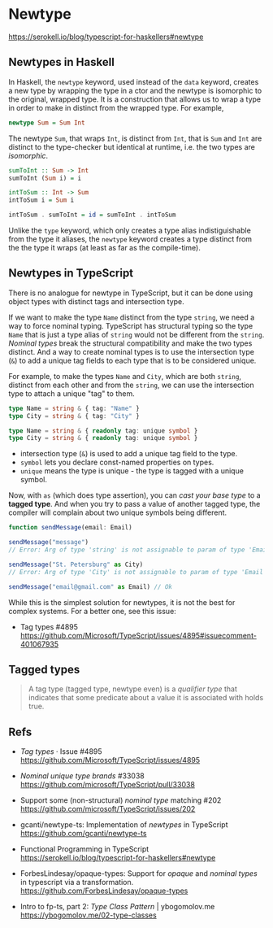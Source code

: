 # Newtype

https://serokell.io/blog/typescript-for-haskellers#newtype

## Newtypes in Haskell

In Haskell, the `newtype` keyword, used instead of the `data` keyword, creates a new type by wrapping the type in a ctor and the newtype is isomorphic to the original, wrapped type. It is a construction that allows us to wrap a type in order to make in distinct from the wrapped type. For example,

```hs
newtype Sum = Sum Int
```

The newtype `Sum`, that wraps `Int`, is distinct from `Int`, that is `Sum` and `Int` are distinct to the type-checker but identical at runtime, i.e. the two types are *isomorphic*.

```hs
sumToInt :: Sum -> Int
sumToInt (Sum i) = i

intToSum :: Int -> Sum
intToSum i = Sum i

intToSum . sumToInt = id = sumToInt . intToSum
```

Unlike the `type` keyword, which only creates a type alias indistiguishable from the type it aliases, the `newtype` keyword creates a type distinct from the the type it wraps (at least as far as the compile-time).

## Newtypes in TypeScript

There is no analogue for newtype in TypeScript, but it can be done using object types with distinct tags and intersection type.

If we want to make the type `Name` distinct from the type `string`, we need a way to force nominal typing. TypeScript has structural typing so the type `Name` that is just a type alias of `string` would not be different from the `string`. *Nominal types* break the structural compatibility and make the two types distinct. And a way to create nominal types is to use the intersection type (`&`) to add a unique tag fields to each type that is to be considered unique.

For example, to make the types `Name` and `City`, which are both `string`, distinct from each other and from the `string`, we can use the intersection type to attach a unique "tag" to them.

```ts
type Name = string & { tag: "Name" }
type City = string & { tag: "City" }
```


```ts
type Name = string & { readonly tag: unique symbol }
type City = string & { readonly tag: unique symbol }
```

- intersection type (`&`) is used to add a unique tag field to the type.
- `symbol` lets you declare const-named properties on types.
- `unique` means the type is unique - the type is tagged with a unique symbol.


Now, with `as` (which does type assertion), you can *cast your base type* to a **tagged type**. And when you try to pass a value of another tagged type, the compiler will complain about two unique symbols being different.

```ts
function sendMessage(email: Email)

sendMessage("message")
// Error: Arg of type 'string' is not assignable to param of type 'Email'

sendMessage("St. Petersburg" as City)
// Error: Arg of type 'City' is not assignable to param of type 'Email'

sendMessage("email@gmail.com" as Email) // Ok
```

While this is the simplest solution for newtypes, it is not the best for complex systems. For a better one, see this issue:
* Tag types #4895
https://github.com/Microsoft/TypeScript/issues/4895#issuecomment-401067935


## Tagged types

>A tag type (tagged type, newtype even) is a *qualifier type* that indicates that some predicate about a value it is associated with holds true.




## Refs

* *Tag types* · Issue #4895
  https://github.com/Microsoft/TypeScript/issues/4895

* *Nominal unique type brands* #33038
  https://github.com/microsoft/TypeScript/pull/33038

* Support some (non-structural) *nominal type* matching #202
  https://github.com/microsoft/TypeScript/issues/202



* gcanti/newtype-ts: Implementation of *newtypes* in TypeScript
  https://github.com/gcanti/newtype-ts

* Functional Programming in TypeScript
  https://serokell.io/blog/typescript-for-haskellers#newtype

* ForbesLindesay/opaque-types:
  Support for *opaque* and *nominal types* in typescript via a transformation.
  https://github.com/ForbesLindesay/opaque-types

* Intro to fp-ts, part 2: *Type Class Pattern* | ybogomolov.me
  https://ybogomolov.me/02-type-classes
